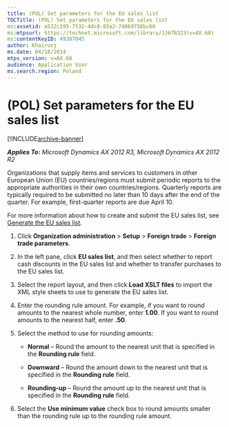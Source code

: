 ```yaml
---
title: (POL) Set parameters for the EU sales list
TOCTitle: (POL) Set parameters for the EU sales list
ms:assetid: a532c195-7532-4dc8-83a2-74069758bc60
ms:mtpsurl: https://technet.microsoft.com/library/JJ678323(v=AX.60)
ms:contentKeyID: 49387045
author: Khairunj
ms.date: 04/18/2014
mtps_version: v=AX.60
audience: Application User
ms.search.region: Poland
---
```


# (POL) Set parameters for the EU sales list 


[!INCLUDE[archive-banner](includes/archive-banner.md)]


_**Applies To:** Microsoft Dynamics AX 2012 R3, Microsoft Dynamics AX 2012 R2_

Organizations that supply items and services to customers in other European Union (EU) countries/regions must submit periodic reports to the appropriate authorities in their own countries/regions. Quarterly reports are typically required to be submitted no later than 10 days after the end of the quarter. For example, first-quarter reports are due April 10.

For more information about how to create and submit the EU sales list, see [Generate the EU sales list](generate-the-eu-sales-list.md).

1.  Click **Organization administration** \> **Setup** \> **Foreign trade** \> **Foreign trade parameters**.

2.  In the left pane, click **EU sales list**, and then select whether to report cash discounts in the EU sales list and whether to transfer purchases to the EU sales list.

3.  Select the report layout, and then click **Load XSLT files** to import the XML style sheets to use to generate the EU sales list.

4.  Enter the rounding rule amount. For example, if you want to round amounts to the nearest whole number, enter **1.00**. If you want to round amounts to the nearest half, enter **.50**.

5.  Select the method to use for rounding amounts:
    
      - **Normal** – Round the amount to the nearest unit that is specified in the **Rounding rule** field.
    
      - **Downward** – Round the amount down to the nearest unit that is specified in the **Rounding rule** field.
    
      - **Rounding-up** – Round the amount up to the nearest unit that is specified in the **Rounding rule** field.

6.  Select the **Use minimum value** check box to round amounts smaller than the rounding rule up to the rounding rule amount.

  


